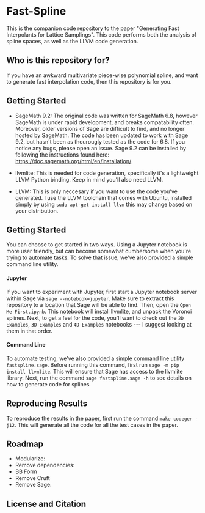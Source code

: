 
# Fast-Spline
This is the companion code repository to the paper "Generating Fast Interpolants for Lattice Samplings". This code 
performs both the analysis of spline spaces, as well as the LLVM code 
generation. 

## Who is this repository for?
If you have an awkward multivariate piece-wise polynomial spline, and want to generate fast interpolation code,
then this repository is for you.

## Getting Started
- SageMath 9.2: The original code was written for SageMath 6.8, however SageMath
  is under rapid development, and breaks compatability often. Moreover, older versions of
  Sage are difficult to find, and no longer hosted by SageMath. The code has been updated
  to work with Sage 9.2, but hasn't been as thourougly tested as the code for 6.8. If you
  notice any bugs, please open an issue. Sage 9.2 can be installed by following the
  instructions found here: https://doc.sagemath.org/html/en/installation/
  
- llvmlite: This is needed for code generation, specifically it's a lightweight
  LLVM Python binding. Keep in mind you'll also need LLVM.

- LLVM: This is only neccesary if you want to use the code you've generated. I use the LLVM toolchain that comes with Ubuntu, installed simply by using
  ```sudo apt-get install llvm``` this may change based on your distribution.


## Getting Started
You can choose to get started in two ways. Using a Jupyter notebook is more user friendly, but can become somewhat 
cumbersome when you're trying to automate tasks. To solve that issue, we've also provided a simple command line utility.

#### Jupyter
If you want to experiment with Jupyter, first start a Jupyter notebook server within Sage via 
```sage --notebook=jupyter```. Make sure to extract this repository to a location that Sage will be able 
to find. Then, open the ```Open Me First.ipynb```. This
notebook will install llvmlite, and unpack the Voronoi splines. Next, to get a feel for
the code, you'll want to check out the ```2D Examples```, ```3D Examples``` and 
```4D Examples``` notebooks --- I suggest looking at them in that order. 

#### Command Line
To automate testing, we've also provided a simple command line utility ``fastspline.sage``. 
Before running this command, first run ``sage -m pip install llvmlite``. This will ensure that
Sage has access to the llvmlite library. Next, run the command
``sage fastspline.sage -h`` to see details on how to generate code for splines


## Reproducing Results
To reproduce the results in the paper, first run the command ``make codegen -j12``. This will generate all the code for 
all the test cases in the paper.

## Roadmap
- Modularize:
- Remove dependencies:
- BB Form
- Remove Cruft
- Remove Sage:

## License and Citation 